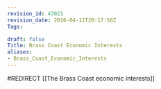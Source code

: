 ```yaml
---
revision_id: 43021
revision_date: 2016-04-12T20:17:50Z
Tags:

draft: false
Title: Brass Coast Economic Interests
aliases:
- Brass_Coast_Economic_Interests
---
```

#REDIRECT [[The Brass Coast economic interests]]